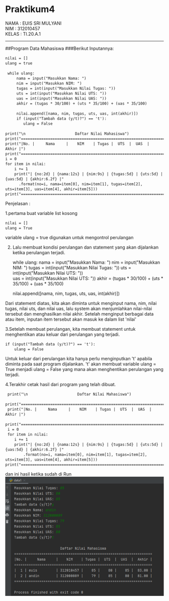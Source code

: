 # Praktikum4

NAMA  : EUIS SRI MULYANI<br>
NIM   : 312010457<br>
KELAS : TI.20.A.1<br>
***
##Program Data Mahasiswa
###Berikut Inputannya:

    nilai = []
    ulang = true

     while ulang:
         nama = input("Masukkan Nama: ")
         nim = input("Masukkan NIM: ")
         tugas = int(input("Masukkan Nilai Tugas: "))
         uts = int(input("Masukkan Nilai UTS: "))
         uas = int(input("Masukkan Nilai UAS: "))
         akhir = (tugas * 30/100) + (uts * 35/100) + (uas * 35/100)

         nilai.append([nama, nim, tugas, uts, uas, int(akhir)])
         if (input("Tambah data (y/t)?") == 't'):
            ulang = False
        
    print("\n                      Daftar Nilai Mahasiswa")
    print("==================================================================")
    print("|No. |     Nama     |    NIM    | Tugas |  UTS  |  UAS  |  Akhir |")
    print("==================================================================")
    i = 0
    for item in nilai:
        i += 1
        print("| {no:2d} | {nama:12s} | {nim:9s} | {tugas:5d} | {uts:5d} | {uas:5d} | {akhir:6.2f} |"
          .format(no=i, nama=item[0], nim=item[1], tugas=item[2], uts=item[3], uas=item[4], akhir=item[5]))
    print("==================================================================")

 
 Penjelasan :
 
 1.pertama buat variable list kosong
    
    nilai = []
    ulang = True
  variable ulang = true digunakan untuk mengontrol perulangan
  
 2. Lalu membuat kondisi perulangan dan statement yang akan dijalankan ketika perulangan terjadi.


    while ulang:
      nama = input("Masukkan Nama: ")
      nim = input("Masukkan NIM: ")
      tugas = int(input("Masukkan Nilai Tugas: "))
      uts = int(input("Masukkan Nilai UTS: "))    
      uas = int(input("Masukkan Nilai UTS: "))
      akhir = (tugas * 30/100) + (uts * 35/100) + (uas * 35/100)
    
      nilai.append([nama, nim, tugas, uts, uas, int(akhir)])
    
Dari statement diatas, kita akan diminta untuk menginput nama, nim, nilai tugas, nilai uts, dan nilai uas, lalu system akan menjumlahkan nilai-nilai tersebut dan menghasilkan nilai akhir. Setelah menginput berbagai data atau item, inputan item tersebut akan masuk ke dalam list 'nilai'

3.Setelah membuat perulangan, kita membuat statement untuk menghentikan atau keluar dari perulangan yang terjadi.

    if (input("Tambah data (y/t)?") == 't'):
        ulang = False
Untuk keluar dari perulangan kita hanya perlu menginputkan 't' apabila diminta pada saat program dijalankan. 't' akan membuat variable ulang = True menjadi ulang = False yang mana akan menghentikan perulangan yang terjadi.

4.Terakhir cetak hasil dari program yang telah dibuat.

     print("\n                      Daftar Nilai Mahasiswa")
     print("==================================================================")
     print("|No. |     Nama     |    NIM    | Tugas |  UTS  |  UAS  |  Akhir |")
     print("==================================================================")
     i = 0
     for item in nilai:
        i += 1
        print("| {no:2d} | {nama:12s} | {nim:9s} | {tugas:5d} | {uts:5d} | {uas:5d} | {akhir:6.2f} |"
            .format(no=i, nama=item[0], nim=item[1], tugas=item[2], uts=item[3], uas=item[4], akhir=item[5]))
    print("==================================================================")
    
 dan ini hasil ketika sudah di Run
 ![input](photo/ss1.png)
 
 